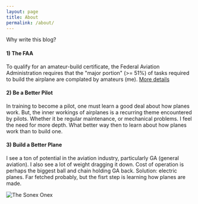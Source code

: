 ```yaml
---
layout: page
title: About
permalink: /about/
---
```


Why write this blog?

#### 1)  The FAA
To qualify for an amateur-build certificate, the Federal Aviation Administration requires that the 
"major portion" (>= 51%) of tasks required to build the airplane are complated by amateurs (me).
[More details](https://www.eaa.org/en/eaa/aviation-communities-and-interests/homebuilt-aircraft-and-homebuilt-aircraft-kits/how-to-build-an-airplane/the-51-percent-rule-on-amateur-built-homebuilt-airplanes)

#### 2)  Be a Better Pilot
In training to become a pilot, one must learn a good deal about how planes work.  But, the inner workings of 
airplanes is a recurring theme encountered by pilots.  Whether it be regular maintenance, or mechanical problems.
I feel the need for more depth.  What better way then to learn about how planes work than to build one.

#### 3)  Build a Better Plane
I see a ton of potential in the aviation industry, particularly GA (general aviation).  I also see a lot of weight 
dragging it down.  Cost of operation is perhaps the biggest ball and chain holding GA back.  Solution: electric planes.
Far fetched probably, but the fisrt step is learning how planes are made.
   
![The Sonex Onex](/onex/img/Onex.jpg)
 